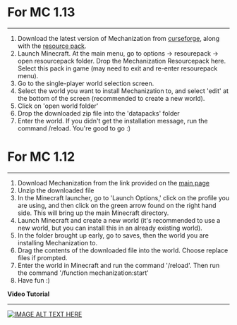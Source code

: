 # For MC 1.13
***
1. Download the latest version of Mechanization from [curseforge](https://minecraft.curseforge.com/projects/mechanization-datapack), along with the [resource pack](https://minecraft.curseforge.com/projects/mechanization-resources).
2. Launch Minecraft. At the main menu, go to options -> resourepack -> open resourcepack folder. Drop the Mechanization Resourcepack here. Select this pack in game (may need to exit and re-enter resourepack menu).
3. Go to the single-player world selection screen.
4. Select the world you want to install Mechanization to, and select 'edit' at the bottom of the screen (recommended to create a new world).
5. Click on 'open world folder'
6. Drop the downloaded zip file into the 'datapacks' folder
7. Enter the world. If you didn't get the installation message, run the command /reload. You're good to go :)

# For MC 1.12
***
1. Download Mechanization from the link provided on the [main page](https://github.com/ImCoolYeah105/Mechanization)
2. Unzip the downloaded file
3. In the Minecraft launcher, go to 'Launch Options,' click on the profile you are using, and then click on the green arrow found on the right hand side. This will bring up the main Minecraft directory.
4. Launch Minecraft and create a new world (it's recommended to use a new world, but you can install this in an already existing world).
5. In the folder brought up early, go to saves, then the world you are installing Mechanization to.
6. Drag the contents of the downloaded file into the world. Choose replace files if prompted.
7. Enter the world in Minecraft and run the command '/reload'. Then run the command '/function mechanization:start'
8. Have fun :)

**Video Tutorial**
***
[![IMAGE ALT TEXT HERE](https://img.youtube.com/vi/DR28xsr1A4c/0.jpg)](https://www.youtube.com/watch?v=DR28xsr1A4c)